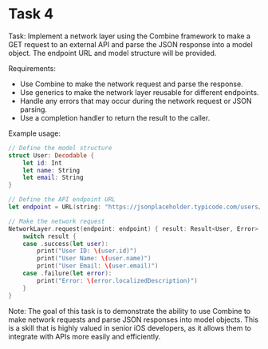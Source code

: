 # Task 4

Task: Implement a network layer using the Combine framework to make a GET
request to an external API and parse the JSON response into a model object. The
endpoint URL and model structure will be provided.

Requirements:

-   Use Combine to make the network request and parse the response.
-   Use generics to make the network layer reusable for different endpoints.
-   Handle any errors that may occur during the network request or JSON parsing.
-   Use a completion handler to return the result to the caller.

Example usage:

```swift
// Define the model structure
struct User: Decodable {
    let id: Int
    let name: String
    let email: String
}

// Define the API endpoint URL
let endpoint = URL(string: "https://jsonplaceholder.typicode.com/users/1")!

// Make the network request
NetworkLayer.request(endpoint: endpoint) { result: Result<User, Error> in
    switch result {
    case .success(let user):
        print("User ID: \(user.id)")
        print("User Name: \(user.name)")
        print("User Email: \(user.email)")
    case .failure(let error):
        print("Error: \(error.localizedDescription)")
    }
}
```

Note: The goal of this task is to demonstrate the ability to use Combine to make
network requests and parse JSON responses into model objects. This is a skill
that is highly valued in senior iOS developers, as it allows them to integrate
with APIs more easily and efficiently.
